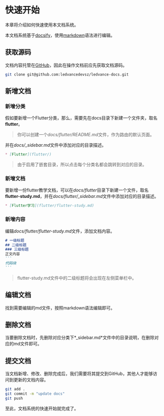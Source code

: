# 快速开始
  本章将介绍如何快速使用本文档系统。

  本文档系统基于[docsify](https://docsify.js.org/#/zh-cn/)，使用[markdown](https://markdown.com.cn/basic-syntax/)语法进行编辑。

## 获取源码
  文档内容托管在[GitHub](https://github.com/ledvancedevsz/ledvance-docs)，因此在操作文档前应先获取文档源码。
  ```bash
  git clone git@github.com:ledvancedevsz/ledvance-docs.git
  ```

## 新增文档
### 新增分类
  假如要新增一个Flutter分类，那么，需要先在docs目录下新建一个文件夹，取名**flutter**。
  >你可以创建一个*docs/flutter/README.md*文件，作为路由的默认页面。
  
  并在*docs/_sidebar.md*文件中添加对应的目录描述。
  ```markdown
  * [Flutter](flutter/)
  ```
  >由于启用了嵌套目录，所以点击每个分类名都会跳转到对应的目录。

### 新增文档
  要新增一份flutter教学文档，可以在*docs/flutter*目录下新建一个文件，取名**flutter-study.md**，并在*docs/flutter/_sidebar.md*文件中添加对应的目录描述。
  ```markdown
  * [Flutter学习](flutter/flutter-study.md)
  ```

### 新增内容
  编辑*docs/flutter/flutter-study.md*文件，添加文档内容。
  ````markdown
  # 一级标题
  ## 二级标题
  ### 三级标题
  正文内容
  ```
  代码块
  ```
  ````
  > flutter-study.md文件中的二级标题将会出现在左侧菜单栏中。

## 编辑文档
  找到需要编辑的md文件，按照markdown语法编辑即可。

## 删除文档
  当要删除文档时，先删除对应分类下*_sidebar.md*文件中的目录说明，在删除对应的md文件即可。

## 提交文档
  当文档新增、修改、删除完成后，我们需要将其提交到GitHub，其他人才能够访问到更新的文档内容。
  ```bash
  git add .
  git commit -m "update docs"
  git push
  ```

至此，文档系统的快速开始就完成了。